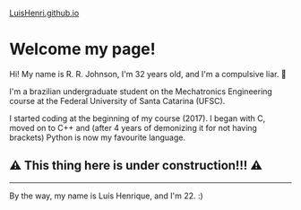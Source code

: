 [LuisHenri.github.io](https://LuisHenri.github.io)

# Welcome my page!

Hi! My name is R. R. Johnson, I'm 32 years old, and I'm a compulsive liar. 🙂

I'm a brazilian undergraduate student on the Mechatronics Engineering course at the Federal University of Santa Catarina (UFSC).

I started coding at the beginning of my course (2017). I began with C, moved on to C++ and (after 4 years of demonizing it for not having brackets) Python is now my favourite language.

## ⚠️ This thing here is under construction!!! ⚠️

---

By the way, my name is Luís Henrique, and I'm 22. :)
